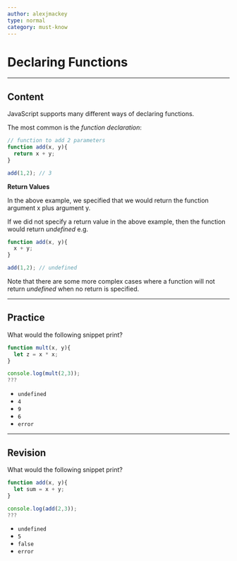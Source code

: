 ```yaml
---
author: alexjmackey
type: normal
category: must-know
---
```


# Declaring Functions


---

## Content

JavaScript supports many different ways of declaring functions.

The most common is the *function declaration*:

```js
// function to add 2 parameters
function add(x, y){
  return x + y;
}

add(1,2); // 3
```

**Return Values**

In the above example, we specified that we would return the function argument x plus argument y.

If we did not specify a return value in the above example, then the function would return *undefined* e.g.

```js
function add(x, y){
  x + y;
}

add(1,2); // undefined
```

Note that there are some more complex cases where a function will not return *undefined* when no return is specified.


---

## Practice

What would the following snippet print?

```js
function mult(x, y){
  let z = x * x;
}

console.log(mult(2,3));
???
```

* `undefined`
* `4`
* `9`
* `6`
* `error`


---

## Revision

What would the following snippet print?

```js
function add(x, y){
  let sum = x + y;
}

console.log(add(2,3));
???
```

* `undefined`
* `5`
* `false`
* `error`
